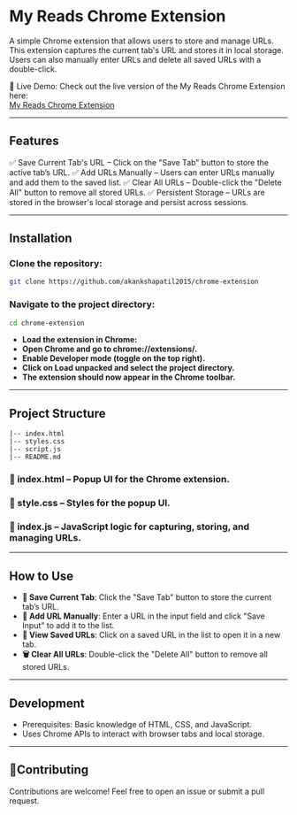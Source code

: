 # My Reads Chrome Extension
A simple Chrome extension that allows users to store and manage URLs. This extension captures the current tab's URL and stores it in local storage. Users can also manually enter URLs and delete all saved URLs with a double-click.

🔗 Live Demo: 
Check out the live version of the My Reads Chrome Extension here:  
[My Reads Chrome Extension](https://akankshapatil2015.github.io/chrome-extension/)

---

## Features
✅ Save Current Tab's URL – Click on the "Save Tab" button to store the active tab’s URL.
✅ Add URLs Manually – Users can enter URLs manually and add them to the saved list.
✅ Clear All URLs – Double-click the "Delete All" button to remove all stored URLs.
✅ Persistent Storage – URLs are stored in the browser's local storage and persist across sessions.

---

## Installation

### **Clone the repository:**
```bash
git clone https://github.com/akankshapatil2015/chrome-extension
```

### **Navigate to the project directory:**
```bash
cd chrome-extension
```

- **Load the extension in Chrome:**
- **Open Chrome and go to chrome://extensions/.**
- **Enable Developer mode (toggle on the top right).**
- **Click on Load unpacked and select the project directory.**
- **The extension should now appear in the Chrome toolbar.**

---

## Project Structure
```
|-- index.html
|-- styles.css
|-- script.js
|-- README.md
```

### 📂 index.html – Popup UI for the Chrome extension.
### 🎨 style.css – Styles for the popup UI.
### 📜 index.js – JavaScript logic for capturing, storing, and managing URLs.

---

## How to Use
- **🚀 Save Current Tab**: Click the "Save Tab" button to store the current tab’s URL.
- **📝 Add URL Manually**: Enter a URL in the input field and click "Save Input" to add it to the list.
- **🔗 View Saved URLs**: Click on a saved URL in the list to open it in a new tab.
- **🗑️ Clear All URLs**: Double-click the "Delete All" button to remove all stored URLs.

---

## Development
- Prerequisites: Basic knowledge of HTML, CSS, and JavaScript.
- Uses Chrome APIs to interact with browser tabs and local storage.

---

## 🤝Contributing
Contributions are welcome! Feel free to open an issue or submit a pull request.
